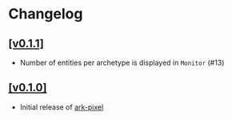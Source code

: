 # Changelog

## [[v0.1.1]](https://github.com/mlange-42/ark-pixel/compare/v0.1.0...v0.1.1)

- Number of entities per archetype is displayed in `Monitor` (#13)

## [[v0.1.0]](https://github.com/mlange-42/ark-pixel/commits/v0.1.0/)

- Initial release of [ark-pixel](https://github.com/mlange-42/ark-pixel)
